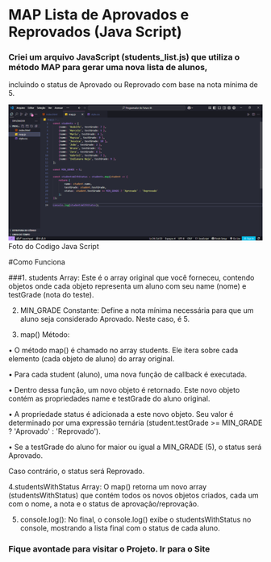# MAP Lista de Aprovados e Reprovados (Java Script)
### Criei um arquivo JavaScript (students_list.js) que utiliza o método MAP para gerar uma nova lista de alunos, 
incluindo o status de Aprovado ou Reprovado com base na nota mínima de 5.

<figuri>
<img src="https://github.com/MarceloNaja79/Map-List-Aprovado-Reprovado/blob/97a754a954efe7c5a6fe88792751e130c0ca432a/Map.Lista%20de%20Aprovado%20e%20Reprovado.PNG" />
<figcaption>Foto do Codigo Java Script</figcaption>
<figuri/>

#Como Funciona

###1. students Array: Este é o array original que você forneceu, contendo objetos onde cada objeto representa um aluno com seu name (nome) e testGrade (nota do teste).

2. MIN_GRADE Constante: Define a nota mínima necessária para que um aluno seja considerado Aprovado. Neste caso, é 5.

3. map() Método:

• O método map() é chamado no array students. Ele itera sobre cada elemento (cada objeto de aluno) do array original.

• Para cada student (aluno), uma nova função de callback é executada.

• Dentro dessa função, um novo objeto é retornado. Este novo objeto contém as propriedades name e testGrade do aluno original.

• A propriedade status é adicionada a este novo objeto. Seu valor é determinado por uma expressão ternária (student.testGrade >= MIN_GRADE ? 'Aprovado' : 'Reprovado').

• Se a testGrade do aluno for maior ou igual a MIN_GRADE (5), o status será Aprovado.

Caso contrário, o status será Reprovado.

4.studentsWithStatus Array: O map() retorna um novo array (studentsWithStatus) que contém todos os novos objetos criados, cada um com o nome, a nota e o status de aprovação/reprovação.

5. console.log(): No final, o console.log() exibe o studentsWithStatus no console, mostrando a lista final com o status de cada aluno.



<h3 italic>Fique avontade para visitar o Projeto. <a /> Ir para o Site </h3>
